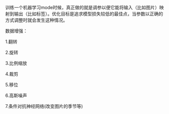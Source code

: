 
训练一个机器学习mode时候，真正做的就是调参以便它能将输入（比如图片）映射到输出（比如标签）。优化目标是追求模型损失较低的最佳点，当参数以正确的方式调整时就会发生这种情况。


数据增强：

1.翻转

2.旋转

3.比例缩放

4.裁剪

5.移位

6.高斯噪声

7.条件对抗神经网络(改变图片的季节等)